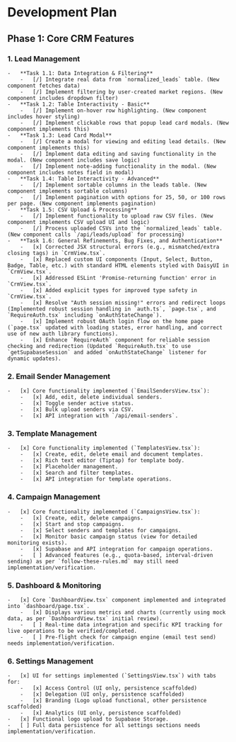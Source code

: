 # Development Plan

## Phase 1: Core CRM Features

### 1. Lead Management
    -   **Task 1.1: Data Integration & Filtering**
        -   [/] Integrate real data from `normalized_leads` table. (New component fetches data)
        -   [/] Implement filtering by user-created market regions. (New component includes dropdown filter)
    -   **Task 1.2: Table Interactivity - Basic**
        -   [/] Implement on-hover row highlighting. (New component includes hover styling)
        -   [/] Implement clickable rows that popup lead card modals. (New component implements this)
    -   **Task 1.3: Lead Card Modal**
        -   [/] Create a modal for viewing and editing lead details. (New component implements this)
        -   [/] Implement data editing and saving functionality in the modal. (New component includes save logic)
        -   [/] Implement note-adding functionality in the modal. (New component includes notes field in modal)
    -   **Task 1.4: Table Interactivity - Advanced**
        -   [/] Implement sortable columns in the leads table. (New component implements sortable columns)
        -   [/] Implement pagination with options for 25, 50, or 100 rows per page. (New component implements pagination)
    -   **Task 1.5: CSV Upload & Processing**
        -   [/] Implement functionality to upload raw CSV files. (New component implements CSV upload UI and logic)
        -   [/] Process uploaded CSVs into the `normalized_leads` table. (New component calls `/api/leads/upload` for processing)
    -   **Task 1.6: General Refinements, Bug Fixes, and Authentication**
        -   [x] Corrected JSX structural errors (e.g., mismatched/extra closing tags) in `CrmView.tsx`.
        -   [x] Replaced custom UI components (Input, Select, Button, Badge, Table, etc.) with standard HTML elements styled with DaisyUI in `CrmView.tsx`.
        -   [x] Addressed ESLint 'Promise-returning function' error in `CrmView.tsx`.
        -   [x] Added explicit types for improved type safety in `CrmView.tsx`.
        -   [x] Resolve "Auth session missing!" errors and redirect loops (Implemented robust session handling in `auth.ts`, `page.tsx`, and `RequireAuth.tsx` including `onAuthStateChange`).
        -   [x] Implement robust OAuth login flow on the home page (`page.tsx` updated with loading states, error handling, and correct use of new auth library functions).
        -   [x] Enhance `RequireAuth` component for reliable session checking and redirection (Updated `RequireAuth.tsx` to use `getSupabaseSession` and added `onAuthStateChange` listener for dynamic updates).

### 2. Email Sender Management
    -   [x] Core functionality implemented (`EmailSendersView.tsx`):
        -   [x] Add, edit, delete individual senders.
        -   [x] Toggle sender active status.
        -   [x] Bulk upload senders via CSV.
        -   [x] API integration with `/api/email-senders`.

### 3. Template Management
    -   [x] Core functionality implemented (`TemplatesView.tsx`):
        -   [x] Create, edit, delete email and document templates.
        -   [x] Rich text editor (Tiptap) for template body.
        -   [x] Placeholder management.
        -   [x] Search and filter templates.
        -   [x] API integration for template operations.

### 4. Campaign Management
    -   [x] Core functionality implemented (`CampaignsView.tsx`):
        -   [x] Create, edit, delete campaigns.
        -   [x] Start and stop campaigns.
        -   [x] Select senders and templates for campaigns.
        -   [x] Monitor basic campaign status (view for detailed monitoring exists).
        -   [x] Supabase and API integration for campaign operations.
        -   [ ] Advanced features (e.g., quota-based, interval-driven sending) as per `follow-these-rules.md` may still need implementation/verification.

### 5. Dashboard & Monitoring
    -   [x] Core `DashboardView.tsx` component implemented and integrated into `dashboard/page.tsx`.
        -   [x] Displays various metrics and charts (currently using mock data, as per `DashboardView.tsx` initial review).
        -   [ ] Real-time data integration and specific KPI tracking for live operations to be verified/completed.
        -   [ ] Pre-flight check for campaign engine (email test send) needs implementation/verification.

### 6. Settings Management
    -   [x] UI for settings implemented (`SettingsView.tsx`) with tabs for:
        -   [x] Access Control (UI only, persistence scaffolded)
        -   [x] Delegation (UI only, persistence scaffolded)
        -   [x] Branding (Logo upload functional, other persistence scaffolded)
        -   [x] Analytics (UI only, persistence scaffolded)
    -   [x] Functional logo upload to Supabase Storage.
    -   [ ] Full data persistence for all settings sections needs implementation/verification.
